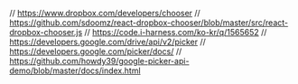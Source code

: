 
  // https://www.dropbox.com/developers/chooser
  // https://github.com/sdoomz/react-dropbox-chooser/blob/master/src/react-dropbox-chooser.js
  // https://code.i-harness.com/ko-kr/q/1565652
  // https://developers.google.com/drive/api/v2/picker
  // https://developers.google.com/picker/docs/
  // https://github.com/howdy39/google-picker-api-demo/blob/master/docs/index.html